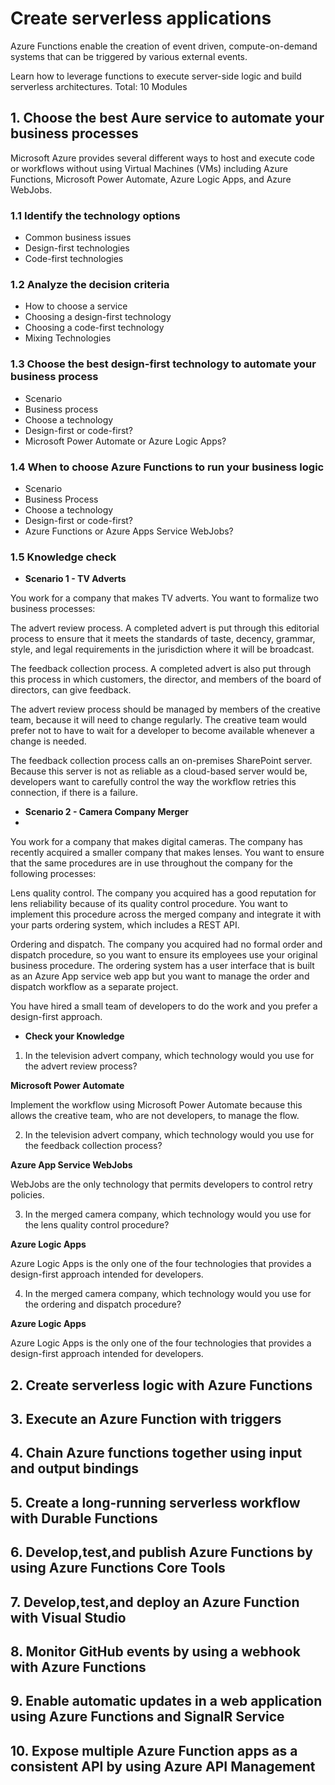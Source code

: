 # Create serverless applications

Azure Functions enable the creation of event driven, compute-on-demand systems that can be triggered by various external events. 

Learn how to leverage functions to execute server-side logic and build serverless architectures. Total: 10 Modules

## 1. Choose the best Aure service to automate your business processes

Microsoft Azure provides several different ways to host and execute code or workflows without using Virtual Machines (VMs) including Azure Functions, Microsoft Power Automate, Azure Logic Apps, and Azure WebJobs. 

### 1.1 Identify the technology options
- Common business issues
- Design-first technologies
- Code-first technologies
### 1.2 Analyze the decision criteria
- How to choose a service
- Choosing a design-first technology
- Choosing a code-first technology
- Mixing Technologies
### 1.3 Choose the best design-first technology to automate your business process
- Scenario
- Business process
- Choose a technology
- Design-first or code-first?
- Microsoft Power Automate or Azure Logic Apps?
### 1.4 When to choose Azure Functions to run your business logic
- Scenario
- Business Process
- Choose a technology
- Design-first or code-first?
- Azure Functions or Azure Apps Service WebJobs?
### 1.5 Knowledge check
- **Scenario 1 - TV Adverts**

You work for a company that makes TV adverts. You want to formalize two business processes:

The advert review process. A completed advert is put through this editorial process to ensure that it meets the standards of taste, decency, grammar, style, and legal requirements in the jurisdiction where it will be broadcast.

The feedback collection process. A completed advert is also put through this process in which customers, the director, and members of the board of directors, can give feedback.

The advert review process should be managed by members of the creative team, because it will need to change regularly. The creative team would prefer not to have to wait for a developer to become available whenever a change is needed.

The feedback collection process calls an on-premises SharePoint server. Because this server is not as reliable as a cloud-based server would be, developers want to carefully control the way the workflow retries this connection, if there is a failure.

- **Scenario 2 - Camera Company Merger**
- 
You work for a company that makes digital cameras. The company has recently acquired a smaller company that makes lenses. You want to ensure that the same procedures are in use throughout the company for the following processes:

Lens quality control. The company you acquired has a good reputation for lens reliability because of its quality control procedure. You want to implement this procedure across the merged company and integrate it with your parts ordering system, which includes a REST API.

Ordering and dispatch. The company you acquired had no formal order and dispatch procedure, so you want to ensure its employees use your original business procedure. The ordering system has a user interface that is built as an Azure App service web app but you want to manage the order and dispatch workflow as a separate project.

You have hired a small team of developers to do the work and you prefer a design-first approach.

- **Check your Knowledge**

1. In the television advert company, which technology would you use for the advert review process?

**Microsoft Power Automate** 

Implement the workflow using Microsoft Power Automate because this allows the creative team, who are not developers, to manage the flow.

2. In the television advert company, which technology would you use for the feedback collection process?

**Azure App Service WebJobs**

WebJobs are the only technology that permits developers to control retry policies.

3. In the merged camera company, which technology would you use for the lens quality control procedure?

**Azure Logic Apps**

Azure Logic Apps is the only one of the four technologies that provides a design-first approach intended for developers.

4. In the merged camera company, which technology would you use for the ordering and dispatch procedure?

**Azure Logic Apps**

Azure Logic Apps is the only one of the four technologies that provides a design-first approach intended for developers.

## 2. Create serverless logic with Azure Functions

## 3. Execute an Azure Function with triggers

## 4. Chain Azure functions together using input and output bindings

## 5. Create a long-running serverless workflow with Durable Functions

## 6. Develop,test,and publish Azure Functions by using Azure Functions Core Tools

## 7. Develop,test,and deploy an Azure Function with Visual Studio

## 8. Monitor GitHub events by using a webhook with Azure Functions

## 9. Enable automatic updates in a web application using Azure Functions and SignalR Service

## 10. Expose multiple Azure Function apps as a consistent API by using Azure API Management
